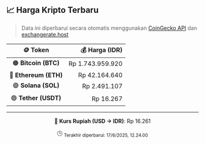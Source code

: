 

<!-- HARGA_KRIPTO -->
## 📈 Harga Kripto Terbaru

> Data ini diperbarui secara otomatis menggunakan [CoinGecko API](https://www.coingecko.com/) dan [exchangerate.host](https://exchangerate.host/)

<div align="center">

| 🪙 Token | 💰 Harga (IDR) |
|:------:|---------------:|
| 🟠 **Bitcoin (BTC)**   | Rp 1.743.959.920 |
| 🔵 **Ethereum (ETH)**  | Rp 42.164.640 |
| 🟣 **Solana (SOL)**    | Rp 2.491.107 |
| 🟢 **Tether (USDT)**   | Rp 16.267 |

---

💱 **Kurs Rupiah (USD → IDR)**: Rp 16.261

🕒 <sub>Terakhir diperbarui: 17/6/2025, 12.24.00</sub>

</div>
<!-- /HARGA_KRIPTO -->